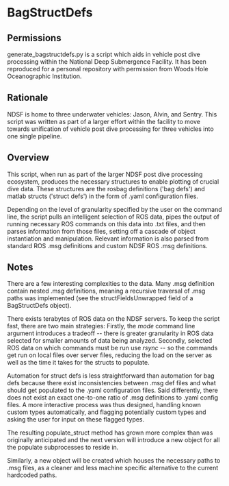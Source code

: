 # BagStructDefs

## Permissions
generate_bagstructdefs.py is a script which aids in vehicle post dive processing within the National Deep Submergence Facility.
It has been reproduced for a personal repository with permission from Woods Hole Oceanographic Institution.

## Rationale 
NDSF is home to three underwater vehicles: Jason, Alvin, and Sentry. This script was written as part of a larger effort 
within the facility to move towards unification of vehicle post dive processing for three vehicles into one single pipeline. 

## Overview 
This script, when run as part of the larger NDSF post dive processing ecosystem, produces the necessary structures to enable
plotting of crucial dive data. These structures are the rosbag definitions ('bag defs') and matlab structs ('struct defs')
in the form of .yaml configuration files. 

Depending on the level of granularity specified by the user on the command line, the script pulls an intelligent
selection of ROS data, pipes the output of running necessary ROS commands on this data into .txt files, and then 
parses information from those files, setting off a cascade of object instantiation and manipulation. Relevant information 
is also parsed from standard ROS .msg definitions and custom NDSF ROS .msg definitions. 

## Notes
There are a few interesting complexities to the data. Many .msg definition contain nested .msg definitions, meaning 
a recursive traversal of .msg paths was implemented (see the structFieldsUnwrapped field of a BagStructDefs object). 

There exists terabytes of ROS data on the NDSF servers. To keep the script fast, there are two main strategies: Firstly,
the _mode_ command line argument introduces a tradeoff -- there is greater granularity in ROS data selected for 
smaller amounts of data being analyzed. Secondly, selected ROS data on which commands must be run use _rsync_ -- so 
the commands get run on local files over server files, reducing the load on the server as well as the time it takes 
for the structs to populate.

Automation for struct defs is less straightforward than automation for bag defs because there exist inconsistencies
between .msg def files and what should get populated to the .yaml configuration files. Said differently, there does not
exist an exact one-to-one ratio of .msg definitions to .yaml config files. A more interactive process was thus designed, 
handling known custom types automatically, and flagging potentially custom types and asking the user
for input on these flagged types. 

The resulting populate_struct method has grown more complex than was originally anticipated
and the next version will introduce a new object for all the populate subprocesses to reside in.

Similarly, a new object will be created which houses the necessary paths to .msg files, as a cleaner and less 
machine specific alternative to the current hardcoded paths. 

